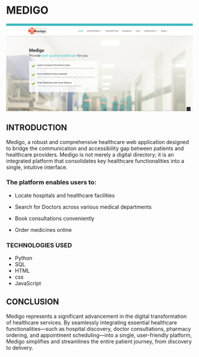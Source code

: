 # MEDIGO
![image](/imgs/img1.png)
## INTRODUCTION

Medigo, a robust and comprehensive healthcare web application designed to bridge the communication and accessibility gap between patients and healthcare providers. Medigo is not merely a digital directory; it is an integrated platform that consolidates key healthcare functionalities into a single, intuitive interface.

### The platform enables users to: ###

- Locate hospitals and healthcare facilities

- Search for Doctors across various medical departments

- Book consultations conveniently

- Order medicines online


### TECHNOLOGIES USED


- Python
- SQL
- HTML
- css
- JavaScript

## CONCLUSION

Medigo represents a significant advancement in the digital transformation of healthcare services. By seamlessly integrating essential healthcare functionalities—such as hospital discovery, doctor consultations, pharmacy ordering, and appointment scheduling—into a single, user-friendly platform, Medigo simplifies and streamlines the entire patient journey, from discovery to delivery.